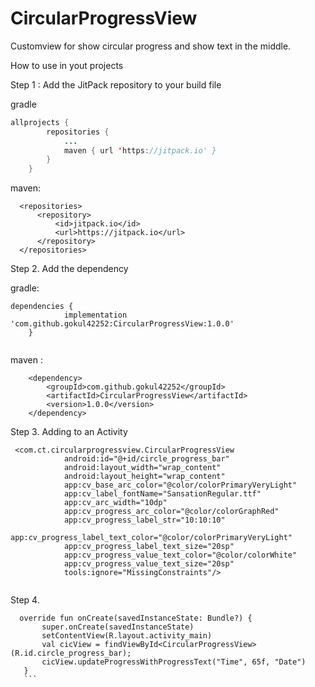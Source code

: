 # CircularProgressView
Customview for show circular progress and show text in the middle.


How to use in yout projects

Step 1 :  Add the JitPack repository to your build file

gradle 
```java
allprojects {
		repositories {
			...
			maven { url 'https://jitpack.io' }
		}
	}
  ```
  
  maven:
  ```
  	<repositories>
		<repository>
		    <id>jitpack.io</id>
		    <url>https://jitpack.io</url>
		</repository>
	</repositories>
  ```
Step 2. Add the dependency

gradle:
```
dependencies {
	        implementation 'com.github.gokul42252:CircularProgressView:1.0.0'
	}
  
  ```
maven :
```
	<dependency>
	    <groupId>com.github.gokul42252</groupId>
	    <artifactId>CircularProgressView</artifactId>
	    <version>1.0.0</version>
	</dependency>
  ```
Step 3. Adding to an Activity
```
 <com.ct.circularprogressview.CircularProgressView
            android:id="@+id/circle_progress_bar"
            android:layout_width="wrap_content"
            android:layout_height="wrap_content"
            app:cv_base_arc_color="@color/colorPrimaryVeryLight"
            app:cv_label_fontName="SansationRegular.ttf"
            app:cv_arc_width="10dp"
            app:cv_progress_arc_color="@color/colorGraphRed"
            app:cv_progress_label_str="10:10:10"
            app:cv_progress_label_text_color="@color/colorPrimaryVeryLight"
            app:cv_progress_label_text_size="20sp"
            app:cv_progress_value_text_color="@color/colorWhite"
            app:cv_progress_value_text_size="20sp"
            tools:ignore="MissingConstraints"/>
         
   ```            
 Step 4. 
 ```
   override fun onCreate(savedInstanceState: Bundle?) {
        super.onCreate(savedInstanceState)
        setContentView(R.layout.activity_main)
        val cicView = findViewById<CircularProgressView>(R.id.circle_progress_bar);
        cicView.updateProgressWithProgressText("Time", 65f, "Date")
    }
    ```
    
    

